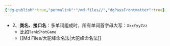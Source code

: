 ```yaml
---
{"dg-publish":true,"permalink":"/md-files//","dgPassFrontmatter":true}
---
```


- 2、**类名、接口名**：多单词组成时，所有单词首字母大写：`XxxYyyZzz`
	- 比如`TankShotGame`
	- [[Md Files/大驼峰命名法\|大驼峰命名法]]